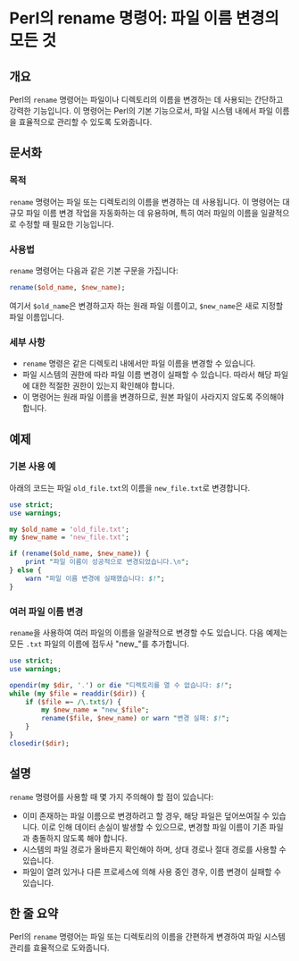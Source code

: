<!--
Meta Description: # Perl의 rename 명령어: 파일 이름 변경의 모든 것 ## 개요 Perl의 `rename` 명령어는 파일이나 디렉토리의 이름을 변경하는 데 사용되는 간단하고 강력한 기능입니다. 이 명령어는 Perl의 기본 기능으로서, 파일 시스템 내에서 파일 이름을 효율적으로...
Meta Keywords: rename, 이름을, 명령어는, 있습니다, new_name
-->

# Perl의 rename 명령어: 파일 이름 변경의 모든 것

## 개요
Perl의 `rename` 명령어는 파일이나 디렉토리의 이름을 변경하는 데 사용되는 간단하고 강력한 기능입니다. 이 명령어는 Perl의 기본 기능으로서, 파일 시스템 내에서 파일 이름을 효율적으로 관리할 수 있도록 도와줍니다.

## 문서화
### 목적
`rename` 명령어는 파일 또는 디렉토리의 이름을 변경하는 데 사용됩니다. 이 명령어는 대규모 파일 이름 변경 작업을 자동화하는 데 유용하며, 특히 여러 파일의 이름을 일괄적으로 수정할 때 필요한 기능입니다.

### 사용법
`rename` 명령어는 다음과 같은 기본 구문을 가집니다:

```perl
rename($old_name, $new_name);
```

여기서 `$old_name`은 변경하고자 하는 원래 파일 이름이고, `$new_name`은 새로 지정할 파일 이름입니다.

### 세부 사항
- `rename` 명령은 같은 디렉토리 내에서만 파일 이름을 변경할 수 있습니다.
- 파일 시스템의 권한에 따라 파일 이름 변경이 실패할 수 있습니다. 따라서 해당 파일에 대한 적절한 권한이 있는지 확인해야 합니다.
- 이 명령어는 원래 파일 이름을 변경하므로, 원본 파일이 사라지지 않도록 주의해야 합니다.

## 예제
### 기본 사용 예
아래의 코드는 파일 `old_file.txt`의 이름을 `new_file.txt`로 변경합니다.

```perl
use strict;
use warnings;

my $old_name = 'old_file.txt';
my $new_name = 'new_file.txt';

if (rename($old_name, $new_name)) {
    print "파일 이름이 성공적으로 변경되었습니다.\n";
} else {
    warn "파일 이름 변경에 실패했습니다: $!";
}
```

### 여러 파일 이름 변경
`rename`을 사용하여 여러 파일의 이름을 일괄적으로 변경할 수도 있습니다. 다음 예제는 모든 `.txt` 파일의 이름에 접두사 "new_"를 추가합니다.

```perl
use strict;
use warnings;

opendir(my $dir, '.') or die "디렉토리를 열 수 없습니다: $!";
while (my $file = readdir($dir)) {
    if ($file =~ /\.txt$/) {
        my $new_name = "new_$file";
        rename($file, $new_name) or warn "변경 실패: $!";
    }
}
closedir($dir);
```

## 설명
`rename` 명령어를 사용할 때 몇 가지 주의해야 할 점이 있습니다:
- 이미 존재하는 파일 이름으로 변경하려고 할 경우, 해당 파일은 덮어쓰여질 수 있습니다. 이로 인해 데이터 손실이 발생할 수 있으므로, 변경할 파일 이름이 기존 파일과 충돌하지 않도록 해야 합니다.
- 시스템의 파일 경로가 올바른지 확인해야 하며, 상대 경로나 절대 경로를 사용할 수 있습니다.
- 파일이 열려 있거나 다른 프로세스에 의해 사용 중인 경우, 이름 변경이 실패할 수 있습니다.

## 한 줄 요약
Perl의 `rename` 명령어는 파일 또는 디렉토리의 이름을 간편하게 변경하여 파일 시스템 관리를 효율적으로 도와줍니다.